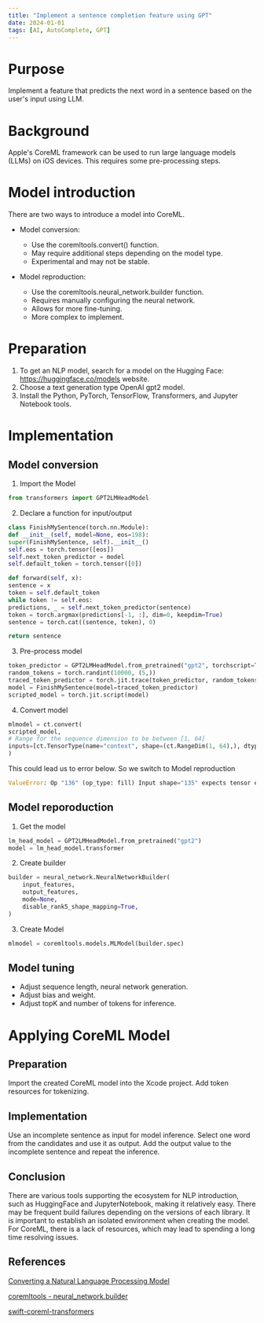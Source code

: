 ```yaml
---
title: "Implement a sentence completion feature using GPT"
date: 2024-01-01
tags: [AI, AutoComplete, GPT]
---
```

# Purpose
Implement a feature that predicts the next word in a sentence based on the user's input using LLM.

# Background
Apple's CoreML framework can be used to run large language models (LLMs) on iOS devices. This requires some pre-processing steps.

# Model introduction
There are two ways to introduce a model into CoreML.

- Model conversion:
  - Use the coremltools.convert() function.
  - May require additional steps depending on the model type.
  - Experimental and may not be stable.

- Model reproduction:
  - Use the coremltools.neural_network.builder function.
  - Requires manually configuring the neural network.
  - Allows for more fine-tuning.
  - More complex to implement.

# Preparation
1. To get an NLP model, search for a model on the Hugging Face: https://huggingface.co/models website.
2. Choose a text generation type OpenAI gpt2 model.
3. Install the Python, PyTorch, TensorFlow, Transformers, and Jupyter Notebook tools.

# Implementation

## Model conversion

1. Import the Model

```python
from transformers import GPT2LMHeadModel
```

2. Declare a function for input/output

```python
class FinishMySentence(torch.nn.Module):
def __init__(self, model=None, eos=198):
super(FinishMySentence, self).__init__()
self.eos = torch.tensor([eos])
self.next_token_predictor = model
self.default_token = torch.tensor([0])

def forward(self, x):
sentence = x
token = self.default_token
while token != self.eos:
predictions, _ = self.next_token_predictor(sentence)
token = torch.argmax(predictions[-1, :], dim=0, keepdim=True)
sentence = torch.cat((sentence, token), 0)

return sentence
```

3. Pre-process model

```python
token_predictor = GPT2LMHeadModel.from_pretrained("gpt2", torchscript=True).eval()
random_tokens = torch.randint(10000, (5,))
traced_token_predictor = torch.jit.trace(token_predictor, random_tokens)
model = FinishMySentence(model=traced_token_predictor)
scripted_model = torch.jit.script(model)
```

4. Convert model

```python
mlmodel = ct.convert(
scripted_model,
# Range for the sequence dimension to be between [1, 64]
inputs=[ct.TensorType(name="context", shape=(ct.RangeDim(1, 64),), dtype=np.int32)],
)
```

This could lead us to error below. So we switch to Model reproduction
```python
ValueError: Op "136" (op_type: fill) Input shape="135" expects tensor or scalar of dtype from type domain ['int32'] but got tensor[0,fp32]
```

## Model reporoduction

1. Get the model

```python
lm_head_model = GPT2LMHeadModel.from_pretrained("gpt2")
model = lm_head_model.transformer
```

2. Create builder

```python
builder = neural_network.NeuralNetworkBuilder(
    input_features,
    output_features,
    mode=None,
    disable_rank5_shape_mapping=True,
)
```

3. Create Model

```python
mlmodel = coremltools.models.MLModel(builder.spec)
```

## Model tuning
- Adjust sequence length, neural network generation.
- Adjust bias and weight.
- Adjust topK and number of tokens for inference.

# Applying CoreML Model
## Preparation
Import the created CoreML model into the Xcode project. 
Add token resources for tokenizing.

## Implementation
Use an incomplete sentence as input for model inference. 
Select one word from the candidates and use it as output. 
Add the output value to the incomplete sentence and repeat the inference.

## Conclusion
There are various tools supporting the ecosystem for NLP introduction, such as HuggingFace and JupyterNotebook, making it relatively easy. 
There may be frequent build failures depending on the versions of each library. It is important to establish an isolated environment when creating the model. 
For CoreML, there is a lack of resources, which may lead to spending a long time resolving issues.

## References
[Converting a Natural Language Processing Model](https://coremltools.readme.io/docs/convert-nlp-model)

[coremltools - neural_network.builder](https://apple.github.io/coremltools/source/coremltools.models.neural_network.html)

[swift-coreml-transformers](https://github.com/huggingface/swift-coreml-transformers)




